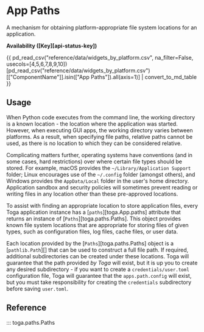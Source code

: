 # App Paths

A mechanism for obtaining platform-appropriate file system locations for
an application.

**Availability ([Key][api-status-key])**

{{ pd_read_csv("reference/data/widgets_by_platform.csv", na_filter=False, usecols=[4,5,6,7,8,9,10])[pd_read_csv("reference/data/widgets_by_platform.csv")[["ComponentName"]].isin(["App Paths"]).all(axis=1)] | convert_to_md_table }}

## Usage

When Python code executes from the command line, the working directory
is a known location - the location where the application was started.
However, when executing GUI apps, the working directory varies between
platforms. As a result, when specifying file paths, relative paths
cannot be used, as there is no location to which they can be considered
relative.

Complicating matters further, operating systems have conventions (and in
some cases, hard restrictions) over where certain file types should be
stored. For example, macOS provides the `~/Library/Application Support`
folder; Linux encourages use of the `~/.config` folder (amongst others),
and Windows provides the `AppData/Local` folder in the user's home
directory. Application sandbox and security policies will sometimes
prevent reading or writing files in any location other than these
pre-approved locations.

To assist with finding an appropriate location to store application
files, every Toga application instance has a
[`paths`][toga.App.paths] attribute that returns
an instance of [`Paths`][toga.paths.Paths]. This
object provides known file system locations that are appropriate for
storing files of given types, such as configuration files, log files,
cache files, or user data.

Each location provided by the [`Paths`][toga.paths.Paths] object is a [`pathlib.Path`][]
that can be used to construct a full file path. If required, additional
subdirectories can be created under these locations. Toga will guarantee
that the path provided *by Toga* will exist, but it is up you to create
any desired subdirectory - if you want to create a
`credentials/user.toml` configuration file, Toga will guarantee that the
`apps.path.config` will exist, but you must take responsibility for
creating the `credentials` subdirectory before saving `user.toml`.

## Reference

::: toga.paths.Paths
